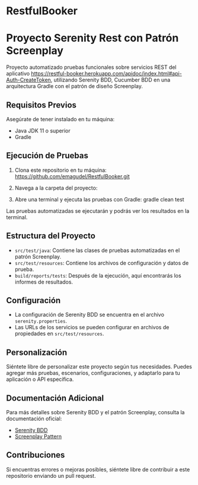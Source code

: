 # RestfulBooker

# Proyecto Serenity Rest con Patrón Screenplay

Proyecto automatizado pruebas funcionales sobre servicios REST del aplicativo https://restful-booker.herokuapp.com/apidoc/index.html#api-Auth-CreateToken,   utilizando Serenity BDD, Cucumber BDD en una arquitectura Gradle con el patrón de diseño Screenplay.

## Requisitos Previos

Asegúrate de tener instalado en tu máquina:
- Java JDK 11 o superior
- Gradle

## Ejecución de Pruebas

1. Clona este repositorio en tu máquina: https://github.com/emagudel/RestfulBooker.git

2. Navega a la carpeta del proyecto:

3. Abre una terminal y ejecuta las pruebas con Gradle:
    gradle clean test


Las pruebas automatizadas se ejecutarán y podrás ver los resultados en la terminal.

## Estructura del Proyecto

- `src/test/java`: Contiene las clases de pruebas automatizadas en el patrón Screenplay.
- `src/test/resources`: Contiene los archivos de configuración y datos de prueba.
- `build/reports/tests`: Después de la ejecución, aquí encontrarás los informes de resultados.

## Configuración

- La configuración de Serenity BDD se encuentra en el archivo `serenity.properties`.
- Las URLs de los servicios se pueden configurar en archivos de propiedades en `src/test/resources`.

## Personalización

Siéntete libre de personalizar este proyecto según tus necesidades. Puedes agregar más pruebas, escenarios, configuraciones, y adaptarlo para tu aplicación o API específica.

## Documentación Adicional

Para más detalles sobre Serenity BDD y el patrón Screenplay, consulta la documentación oficial:
- [Serenity BDD](http://www.thucydides.info/docs/serenity-staging/)
- [Screenplay Pattern](http://www.thucydides.info/docs/serenity-staging/#_the_screenplay_pattern)

## Contribuciones

Si encuentras errores o mejoras posibles, siéntete libre de contribuir a este repositorio enviando un pull request.

